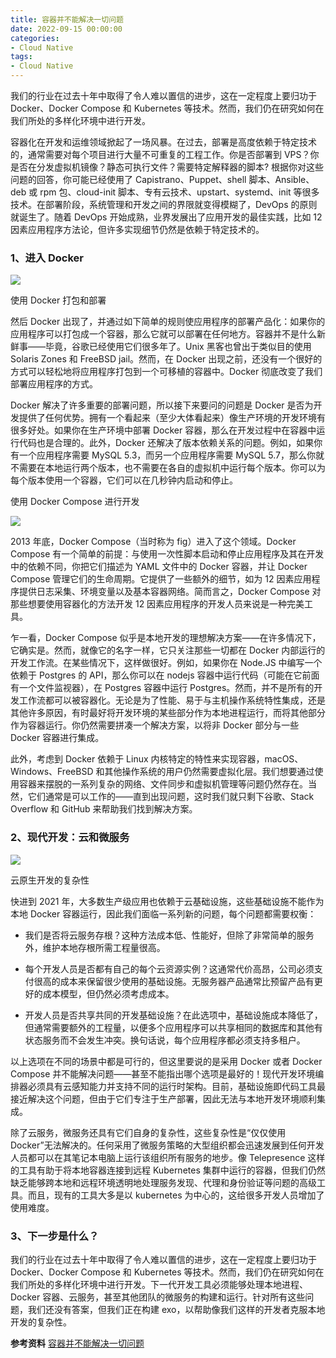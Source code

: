 ```yaml
---
title: 容器并不能解决一切问题
date: 2022-09-15 00:00:00
categories:
- Cloud Native
tags:
- Cloud Native
---
```


<!-- more -->

我们的行业在过去十年中取得了令人难以置信的进步，这在一定程度上要归功于 Docker、Docker Compose 和 Kubernetes 等技术。然而，我们仍在研究如何在我们所处的多样化环境中进行开发。

容器化在开发和运维领域掀起了一场风暴。在过去，部署是高度依赖于特定技术的，通常需要对每个项目进行大量不可重复的工程工作。你是否部署到 VPS？你是否在分发虚拟机镜像？静态可执行文件？需要特定解释器的脚本? 根据你对这些问题的回答，你可能已经使用了 Capistrano、Puppet、shell 脚本、Ansible、deb 或 rpm 包、cloud-init 脚本、专有云技术、upstart、systemd、init 等很多技术。在部署阶段，系统管理和开发之间的界限就变得模糊了，DevOps 的原则就诞生了。随着 DevOps 开始成熟，业界发展出了应用开发的最佳实践，比如 12 因素应用程序方法论，但许多实现细节仍然是依赖于特定技术的。

### **1、进入 Docker**

![](https://img.darklorder.com/img/202308151728741.png)

使用 Docker 打包和部署

然后 Docker 出现了，并通过如下简单的规则使应用程序的部署产品化：如果你的应用程序可以打包成一个容器，那么它就可以部署在任何地方。容器并不是什么新鲜事——毕竟，谷歌已经使用它们很多年了。Unix 黑客也曾出于类似目的使用 Solaris Zones 和 FreeBSD jail。然而，在 Docker 出现之前，还没有一个很好的方式可以轻松地将应用程序打包到一个可移植的容器中。Docker 彻底改变了我们部署应用程序的方式。

Docker 解决了许多重要的部署问题，所以接下来要问的问题是 Docker 是否为开发提供了任何优势。拥有一个看起来（至少大体看起来）像生产环境的开发环境有很多好处。如果你在生产环境中部署 Docker 容器，那么在开发过程中在容器中运行代码也是合理的。此外，Docker 还解决了版本依赖关系的问题。例如，如果你有一个应用程序需要 MySQL 5.3，而另一个应用程序需要 MySQL 5.7，那么你就不需要在本地运行两个版本，也不需要在各自的虚拟机中运行每个版本。你可以为每个版本使用一个容器，它们可以在几秒钟内启动和停止。

使用 Docker Compose 进行开发

![](https://img.darklorder.com/img/202308151728306.png)

2013 年底，Docker Compose（当时称为 fig）进入了这个领域。Docker Compose 有一个简单的前提：与使用一次性脚本启动和停止应用程序及其在开发中的依赖不同，你把它们描述为 YAML 文件中的 Docker 容器，并让 Docker Compose 管理它们的生命周期。它提供了一些额外的细节，如为 12 因素应用程序提供日志采集、环境变量以及基本容器网络。简而言之，Docker Compose 对那些想要使用容器化的方法开发 12 因素应用程序的开发人员来说是一种完美工具。

乍一看，Docker Compose 似乎是本地开发的理想解决方案——在许多情况下，它确实是。然而，就像它的名字一样，它只关注那些一切都在 Docker 内部运行的开发工作流。在某些情况下，这样做很好。例如，如果你在 Node.JS 中编写一个依赖于 Postgres 的 API，那么你可以在 nodejs 容器中运行代码（可能在它前面有一个文件监视器），在 Postgres 容器中运行 Postgres。然而，并不是所有的开发工作流都可以被容器化。无论是为了性能、易于与主机操作系统特性集成，还是其他许多原因，有时最好将开发环境的某些部分作为本地进程运行，而将其他部分作为容器运行。你仍然需要拼凑一个解决方案，以将非 Docker 部分与一些 Docker 容器进行集成。

此外，考虑到 Docker 依赖于 Linux 内核特定的特性来实现容器，macOS、Windows、FreeBSD 和其他操作系统的用户仍然需要虚拟化层。我们想要通过使用容器来摆脱的一系列复杂的网络、文件同步和虚拟机管理等问题仍然存在。当然，它们通常是可以工作的——直到出现问题，这时我们就只剩下谷歌、Stack Overflow 和 GitHub 来帮助我们找到解决方案。

### **2、现代开发：云和微服务**

![](https://img.darklorder.com/img/202308151728069.png)

云原生开发的复杂性

快进到 2021 年，大多数生产级应用也依赖于云基础设施，这些基础设施不能作为本地 Docker 容器运行，因此我们面临一系列新的问题，每个问题都需要权衡：

-   我们是否将云服务存根？这种方法成本低、性能好，但除了非常简单的服务外，维护本地存根所需工程量很高。

-   每个开发人员是否都有自己的每个云资源实例？这通常代价高昂，公司必须支付很高的成本来保留很少使用的基础设施。无服务器产品通常比预留产品有更好的成本模型，但仍然必须考虑成本。

-   开发人员是否共享共同的开发基础设施？在此选项中，基础设施成本降低了，但通常需要额外的工程量，以便多个应用程序可以共享相同的数据库和其他有状态服务而不会发生冲突。换句话说，每个应用程序都必须支持多租户。

以上选项在不同的场景中都是可行的，但这里要说的是采用 Docker 或者 Docker Compose 并不能解决问题——甚至不能指出哪个选项是最好的！现代开发环境编排器必须具有云感知能力并支持不同的运行时架构。目前，基础设施即代码工具最接近解决这个问题，但由于它们专注于生产部署，因此无法与本地开发环境顺利集成。

除了云服务，微服务还具有它们自身的复杂性，这些复杂性是“仅仅使用 Docker”无法解决的。任何采用了微服务策略的大型组织都会迅速发展到任何开发人员都可以在其笔记本电脑上运行该组织所有服务的地步。像 Telepresence 这样的工具有助于将本地容器连接到远程 Kubernetes 集群中运行的容器，但我们仍然缺乏能够跨本地和远程环境透明地处理服务发现、代理和身份验证等问题的高级工具。而且，现有的工具大多是以 kubernetes 为中心的，这给很多开发人员增加了使用难度。

### **3、下一步是什么？**

我们的行业在过去十年中取得了令人难以置信的进步，这在一定程度上要归功于 Docker、Docker Compose 和 Kubernetes 等技术。然而，我们仍在研究如何在我们所处的多样化环境中进行开发。下一代开发工具必须能够处理本地进程、Docker 容器、云服务，甚至其他团队的微服务的构建和运行。针对所有这些问题，我们还没有答案，但我们正在构建 exo，以帮助像我们这样的开发者克服本地开发的复杂性。





**参考资料**
[容器并不能解决一切问题](https://blog.deref.io/containers-dont-solve-everything/)
